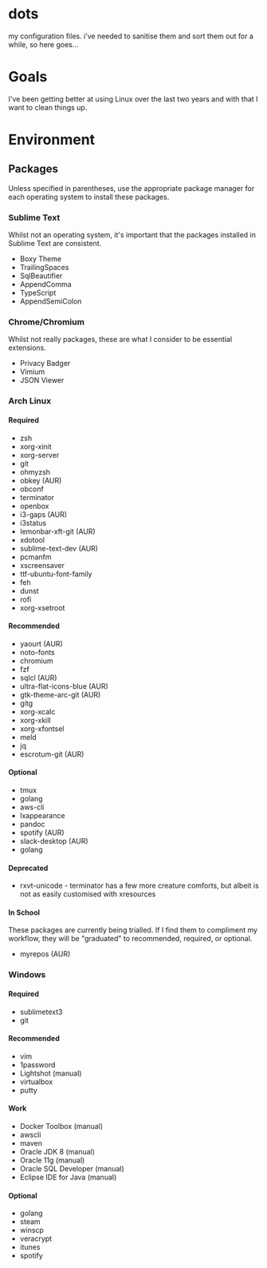 # dots
my configuration files. i've needed to sanitise them and sort them out for a while, so here goes...

# Goals

I've been getting better at using Linux over the last two years and with that I want to clean things up.

# Environment

## Packages

Unless specified in parentheses, use the appropriate package manager for each operating system to install these packages.

### Sublime Text

Whilst not an operating system, it's important that the packages installed in Sublime Text are consistent.

- Boxy Theme
- TrailingSpaces
- SqlBeautifier
- AppendComma
- TypeScript
- AppendSemiColon

### Chrome/Chromium

Whilst not really packages, these are what I consider to be essential extensions.

- Privacy Badger
- Vimium
- JSON Viewer

### Arch Linux

#### Required

- zsh
- xorg-xinit
- xorg-server
- git
- ohmyzsh
- obkey (AUR)
- obconf
- terminator
- openbox
- i3-gaps (AUR)
- i3status
- lemonbar-xft-git (AUR)
- xdotool
- sublime-text-dev (AUR)
- pcmanfm
- xscreensaver
- ttf-ubuntu-font-family
- feh
- dunst
- rofi
- xorg-xsetroot

#### Recommended

- yaourt (AUR)
- noto-fonts
- chromium
- fzf
- sqlcl (AUR)
- ultra-flat-icons-blue (AUR)
- gtk-theme-arc-git (AUR)
- gitg
- xorg-xcalc
- xorg-xkill
- xorg-xfontsel
- meld
- jq
- escrotum-git (AUR)

#### Optional

- tmux
- golang
- aws-cli
- lxappearance
- pandoc
- spotify (AUR)
- slack-desktop (AUR)
- golang

#### Deprecated

- rxvt-unicode - terminator has a few more creature comforts, but albeit is not as easily customised with xresources

#### In School

These packages are currently being trialled. If I find them to compliment my workflow, they will be "graduated" to recommended, required, or optional.

- myrepos (AUR)

### Windows

#### Required

- sublimetext3
- git

#### Recommended
- vim
- 1password
- Lightshot (manual)
- virtualbox
- putty

#### Work

- Docker Toolbox (manual)
- awscli
- maven
- Oracle JDK 8 (manual)
- Oracle 11g (manual)
- Oracle SQL Developer (manual)
- Eclipse IDE for Java (manual)

#### Optional

- golang
- steam
- winscp
- veracrypt
- itunes
- spotify
